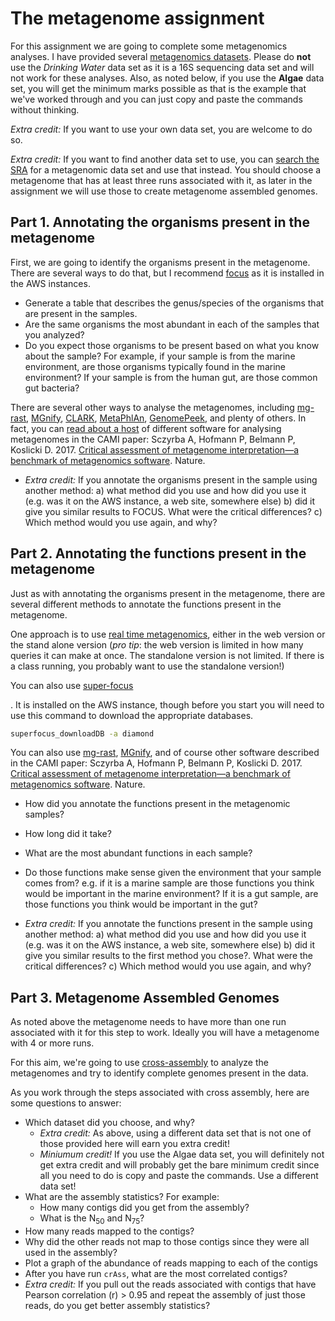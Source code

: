 # The metagenome assignment

For this assignment we are going to complete some metagenomics analyses. I have provided several [metagenomics datasets](../Datasets/). Please do **not** use the *Drinking Water* data set as it is a 16S sequencing data set and will not work for these analyses.  Also, as noted below, if you use the **Algae** data set, you will get the minimum marks possible as that is the example that we've worked through and you can just copy and paste the commands without thinking.

*Extra credit:* If you want to use your own data set, you are welcome to do so.

*Extra credit:* If you want to find another data set to use, you can [search the SRA](../Databases/SRA.html) for a metagenomic data set and use that instead. You should choose a metagenome that has at least three runs associated with it, as later in the assignment we will use those to create metagenome assembled genomes.

## Part 1. Annotating the organisms present in the metagenome

First, we are going to identify the organisms present in the metagenome. There are several ways to do that, but I recommend [focus](https://edwards.sdsu.edu/FOCUS) as it is installed in the AWS instances.

* Generate a table that describes the genus/species of the organisms that are present in the samples.
* Are the same organisms the most abundant in each of the samples that you analyzed?
* Do you expect those organisms to be present based on what you know about the sample? For example, if your sample is from the marine environment, are those organisms typically found in the marine environment? If your sample is from the human gut, are those common gut bacteria?

There are several other ways to analyse the metagenomes, including [mg-rast](https://www.mg-rast.org/), [MGnify](https://www.ebi.ac.uk/metagenomics/), [CLARK](http://clark.cs.ucr.edu/), [MetaPhlAn](http://huttenhower.sph.harvard.edu/metaphlan), [GenomePeek](https://edwards.sdsu.edu/GenomePeek), and plenty of others. In fact, you can [read about a host](https://www.nature.com/articles/nmeth.4458) of different software for analysing metagenomes in the CAMI paper: Sczyrba A, Hofmann P, Belmann P, Koslicki D. 2017. [Critical assessment of metagenome interpretation—a benchmark of metagenomics software](https://www.nature.com/articles/nmeth.4458). Nature.

* *Extra credit:* If you annotate the organisms present in the sample using another method: 
	a) what method did you use and how did you use it (e.g. was it on the AWS instance, a web site, somewhere else)
	b) did it give you similar results to FOCUS. What were the critical differences?
	c) Which method would you use again, and why?

## Part 2. Annotating the functions present in the metagenome

Just as with annotating the organisms present in the metagenome, there are several different methods to annotate the functions present in the metagenome.

One approach is to use [real time metagenomics](../RTMg/), either in the web version or the stand alone version (*pro tip*: the web version is limited in how many queries it can make at once. The standalone version is not limited. If there is a class running, you probably want to use the standalone version!)

You can also use [super-focus](https://edwards.sdsu.edu/SUPERFOCUS/)

. It is installed on the AWS instance, though before you start you will need to use this command to download the appropriate databases.

```bash
superfocus_downloadDB -a diamond
```

You can also use [mg-rast](https://www.mg-rast.org/), [MGnify](https://www.ebi.ac.uk/metagenomics/),  and of course other software described in the CAMI paper: Sczyrba A, Hofmann P, Belmann P, Koslicki D. 2017. [Critical assessment of metagenome interpretation—a benchmark of metagenomics software](https://www.nature.com/articles/nmeth.4458). Nature.

* How did you annotate the functions present in the metagenomic samples?
* How long did it take?
* What are the most abundant functions in each sample?
* Do those functions make sense given the environment that your sample comes from? e.g. if it is a marine sample are those functions you think would be important in the marine environment? If it is a gut sample, are those functions you think would be important in the gut?

* *Extra credit:* If you annotate the functions present in the sample using another method: 
a) what method did you use and how did you use it (e.g. was it on the AWS instance, a web site, somewhere else)
b) did it give you similar results to the first method you chose?. What were the critical differences?
c) Which method would you use again, and why?

## Part 3. Metagenome Assembled Genomes

As noted above the metagenome needs to have more than one run associated with it for this step to work. Ideally you will have a metagenome with 4 or more runs.

For this aim, we're going to use [cross-assembly](../CrossAssembly) to analyze the metagenomes and try to identify complete genomes present in the data. 

As you work through the steps associated with cross assembly, here are some questions to answer:

* Which dataset did you choose, and why? 
	* *Extra credit:* As above, using a different data set that is not one of those provided here will earn you extra credit! 
	* *Miniumum credit!* If you use the Algae data set, you will definitely not get extra credit and will probably get the bare minimum credit since all you need to do is copy and paste the commands. Use a different data set!
* What are the assembly statistics? For example:
	* How many contigs did you get from the assembly?
	* What is the N<sub>50</sub> and N<sub>75</sub>?
* How many reads mapped to the contigs?
* Why did the other reads not map to those contigs since they were all used in the assembly?
* Plot a graph of the abundance of reads mapping to each of the contigs 
* After you have run `crAss`, what are the most correlated contigs?
* *Extra credit:* If you pull out the reads associated with contigs that have Pearson correlation (r) > 0.95 and repeat the assembly of just those reads, do you get better assembly statistics?



